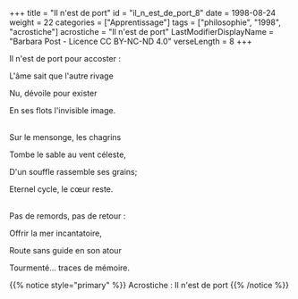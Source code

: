 +++
title = "Il n'est de port"
id = "il_n_est_de_port_8"
date = 1998-08-24
weight = 22
categories = ["Apprentissage"]
tags = ["philosophie", "1998", "acrostiche"]
acrostiche = "Il n'est de port"
LastModifierDisplayName = "Barbara Post - Licence CC BY-NC-ND 4.0"
verseLength = 8
+++

Il n'est de port pour accoster :

L'âme sait que l'autre rivage

Nu, dévoile pour exister

En ses flots l'invisible image.

 \
Sur le mensonge, les chagrins

Tombe le sable au vent céleste,

D'un souffle rassemble ses grains;

Eternel cycle, le cœur reste.

 \
Pas de remords, pas de retour :

Offrir la mer incantatoire,

Route sans guide en son atour

Tourmenté... traces de mémoire.

{{% notice style="primary" %}}
Acrostiche : Il n'est de port
{{% /notice %}}
